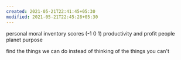 ```yaml
---
created: 2021-05-21T22:41:45+05:30
modified: 2021-05-21T22:45:28+05:30
---
```


personal moral inventory scores (-1 0 1)
productivity and profit
people
planet
purpose

find the things we can do instead of thinking of the things you can't 
